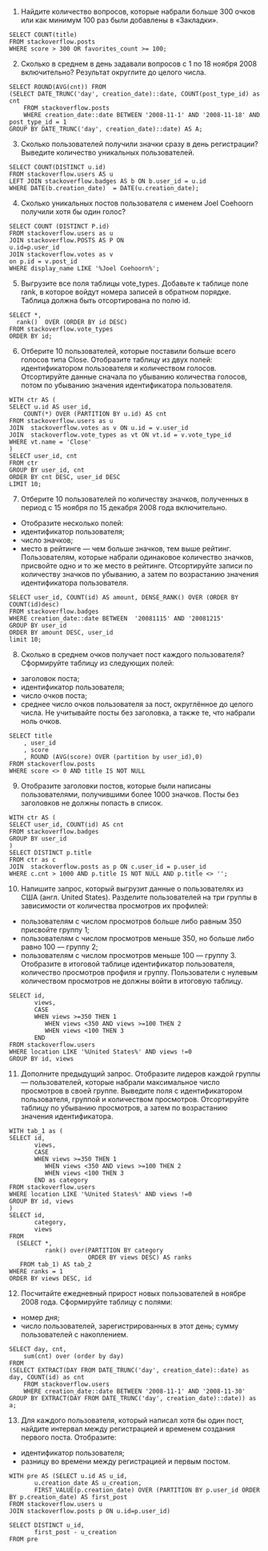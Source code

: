 1. Найдите количество вопросов, которые набрали больше 300 очков или как минимум 100 раз были добавлены в «Закладки».
```
SELECT COUNT(title)
FROM stackoverflow.posts
WHERE score > 300 OR favorites_count >= 100;
```
2. Сколько в среднем в день задавали вопросов с 1 по 18 ноября 2008 включительно? Результат округлите до целого числа.
```
SELECT ROUND(AVG(cnt)) FROM
(SELECT DATE_TRUNC('day', creation_date)::date, COUNT(post_type_id) as cnt
    FROM stackoverflow.posts
    WHERE creation_date::date BETWEEN '2008-11-1' AND '2008-11-18' AND post_type_id = 1
GROUP BY DATE_TRUNC('day', creation_date)::date) AS A;
```
3. Сколько пользователей получили значки сразу в день регистрации? Выведите количество уникальных пользователей.
```
SELECT COUNT(DISTINCT u.id)
FROM stackoverflow.users AS u
LEFT JOIN stackoverflow.badges AS b ON b.user_id = u.id
WHERE DATE(b.creation_date)  = DATE(u.creation_date);
```
4. Сколько уникальных постов пользователя с именем Joel Coehoorn получили хотя бы один голос?
```
SELECT COUNT (DISTINCT P.id)
FROM stackoverflow.users as u
JOIN stackoverflow.POSTS AS P ON 
u.id=p.user_id
JOIN stackoverflow.votes as v
on p.id = v.post_id
WHERE display_name LIKE '%Joel Coehoorn%';
```
5. Выгрузите все поля таблицы vote_types. Добавьте к таблице поле rank, в которое войдут номера записей в обратном порядке. Таблица должна быть отсортирована по полю id.
```
SELECT *,
  rank()  OVER (ORDER BY id DESC)
FROM stackoverflow.vote_types
ORDER BY id;
```
6. Отберите 10 пользователей, которые поставили больше всего голосов типа Close. Отобразите таблицу из двух полей: идентификатором пользователя и количеством голосов. Отсортируйте данные сначала по убыванию количества голосов, потом по убыванию значения идентификатора пользователя.
```
WITH ctr AS (
SELECT u.id AS user_id,
    COUNT(*) OVER (PARTITION BY u.id) AS cnt
FROM stackoverflow.users as u
JOIN  stackoverflow.votes as v ON u.id = v.user_id
JOIN  stackoverflow.vote_types as vt ON vt.id = v.vote_type_id
WHERE vt.name = 'Close'
)
SELECT user_id, cnt
FROM ctr
GROUP BY user_id, cnt
ORDER BY cnt DESC, user_id DESC
LIMIT 10;
```
7. Отберите 10 пользователей по количеству значков, полученных в период с 15 ноября по 15 декабря 2008 года включительно.
- Отобразите несколько полей:
- идентификатор пользователя;
- число значков;
- место в рейтинге — чем больше значков, тем выше рейтинг.
Пользователям, которые набрали одинаковое количество значков, присвойте одно и то же место в рейтинге.
Отсортируйте записи по количеству значков по убыванию, а затем по возрастанию значения идентификатора пользователя.
```
SELECT user_id, COUNT(id) AS amount, DENSE_RANK() OVER (ORDER BY COUNT(id)desc)
FROM stackoverflow.badges
WHERE creation_date::date BETWEEN  '20081115' AND '20081215'
GROUP BY user_id
ORDER BY amount DESC, user_id
limit 10;
```
8. Сколько в среднем очков получает пост каждого пользователя?
Сформируйте таблицу из следующих полей:
- заголовок поста;
- идентификатор пользователя;
- число очков поста;
- среднее число очков пользователя за пост, округлённое до целого числа.
Не учитывайте посты без заголовка, а также те, что набрали ноль очков.
```
SELECT title
    , user_id
    , score
    , ROUND (AVG(score) OVER (partition by user_id),0)
FROM stackoverflow.posts
WHERE score <> 0 AND title IS NOT NULL
```
9. Отобразите заголовки постов, которые были написаны пользователями, получившими более 1000 значков. Посты без заголовков не должны попасть в список.
```
WITH ctr AS (
SELECT user_id, COUNT(id) AS cnt
FROM stackoverflow.badges
GROUP BY user_id
)
SELECT DISTINCT p.title
FROM ctr as c
JOIN  stackoverflow.posts as p ON c.user_id = p.user_id
WHERE c.cnt > 1000 AND p.title IS NOT NULL AND p.title <> '';
```
10. Напишите запрос, который выгрузит данные о пользователях из США (англ. United States). Разделите пользователей на три группы в зависимости от количества просмотров их профилей:
- пользователям с числом просмотров больше либо равным 350 присвойте группу 1;
- пользователям с числом просмотров меньше 350, но больше либо равно 100 — группу 2;
- пользователям с числом просмотров меньше 100 — группу 3.
Отобразите в итоговой таблице идентификатор пользователя, количество просмотров профиля и группу. Пользователи с нулевым количеством просмотров не должны войти в итоговую таблицу.
```
SELECT id,
       views,
       CASE
       WHEN views >=350 THEN 1
          WHEN views <350 AND views >=100 THEN 2
          WHEN views <100 THEN 3   
       END       
FROM stackoverflow.users 
WHERE location LIKE '%United States%' AND views !=0
GROUP BY id, views
```
11. Дополните предыдущий запрос. Отобразите лидеров каждой группы — пользователей, которые набрали максимальное число просмотров в своей группе. Выведите поля с идентификатором пользователя, группой и количеством просмотров. Отсортируйте таблицу по убыванию просмотров, а затем по возрастанию значения идентификатора.
```
WITH tab_1 as (
SELECT id,
       views,
       CASE
       WHEN views >=350 THEN 1
          WHEN views <350 AND views >=100 THEN 2
          WHEN views <100 THEN 3   
       END as category      
FROM stackoverflow.users 
WHERE location LIKE '%United States%' AND views !=0
GROUP BY id, views
)
SELECT id,
       category,
       views
FROM
  (SELECT *,
          rank() over(PARTITION BY category
                      ORDER BY views DESC) AS ranks
   FROM tab_1) AS tab_2
WHERE ranks = 1
ORDER BY views DESC, id
```
12. Посчитайте ежедневный прирост новых пользователей в ноябре 2008 года. Сформируйте таблицу с полями:
- номер дня;
- число пользователей, зарегистрированных в этот день;
сумму пользователей с накоплением.
```
SELECT day, cnt,
    sum(cnt) over (order by day)
FROM
(SELECT EXTRACT(DAY FROM DATE_TRUNC('day', creation_date)::date) as day, COUNT(id) as cnt
    FROM stackoverflow.users
    WHERE creation_date::date BETWEEN '2008-11-1' AND '2008-11-30'
GROUP BY EXTRACT(DAY FROM DATE_TRUNC('day', creation_date)::date)) as a;
```
13. Для каждого пользователя, который написал хотя бы один пост, найдите интервал между регистрацией и временем создания первого поста. Отобразите:
 - идентификатор пользователя;
 - разницу во времени между регистрацией и первым постом.
```
WITH pre AS (SELECT u.id AS u_id,
       u.creation_date AS u_creation,
       FIRST_VALUE(p.creation_date) OVER (PARTITION BY p.user_id ORDER BY p.creation_date) AS first_post
FROM stackoverflow.users u
JOIN stackoverflow.posts p ON u.id=p.user_id)
 
SELECT DISTINCT u_id,
       first_post - u_creation
FROM pre
```
